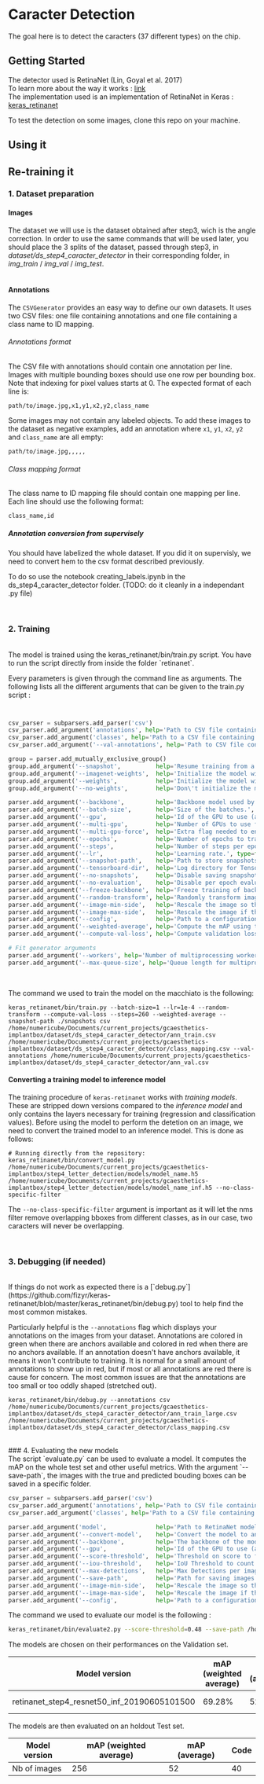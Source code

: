 # Caracter Detection

The goal here is to detect the caracters (37 different types) on the chip.

## Getting Started

The detector used is RetinaNet (Lin, Goyal et al. 2017) <br />
To learn more about the way it works : [link](https://blog.zenggyu.com/en/post/2018-12-05/retinanet-explained-and-demystified/)<br />
The implementation used is an implementation of RetinaNet in Keras : [keras_retinanet](https://github.com/fizyr/keras-retinanet)

To test the detection on some images, clone this repo on your machine.


## Using it


## Re-training it

### 1. Dataset preparation

#### Images
The dataset we will use is the dataset obtained after step3, wich is the angle correction.
In order to use the same commands that will be used later, you should place the 3 splits of the dataset, passed through step3, in *dataset/ds_step4_caracter_detector* in their corresponding folder, in *img_train* / *img_val* / *img_test*.     
<br />

#### Annotations

The `CSVGenerator` provides an easy way to define our own datasets.
It uses two CSV files: one file containing annotations and one file containing a class name to ID mapping.

###### Annotations format
The CSV file with annotations should contain one annotation per line.
Images with multiple bounding boxes should use one row per bounding box.
Note that indexing for pixel values starts at 0.
The expected format of each line is:
```
path/to/image.jpg,x1,y1,x2,y2,class_name
```

Some images may not contain any labeled objects.
To add these images to the dataset as negative examples,
add an annotation where `x1`, `y1`, `x2`, `y2` and `class_name` are all empty:
```
path/to/image.jpg,,,,,
```

###### Class mapping format
The class name to ID mapping file should contain one mapping per line.
Each line should use the following format:
```
class_name,id
```
##### Annotation conversion from supervisely
You should have labelized the whole dataset. If you did it on supervisly, we need to convert hem to the csv format described previously.

To do so use the notebook creating_labels.ipynb in the ds_step4_caracter_detector folder. (TODO: do it cleanly in a independant .py file)


<br />

### 2. Training
<br />
The model is trained using the keras_retinanet/bin/train.py script.
You have to run the script directly from inside the folder `retinanet`.

Every parameters is given through the command line as arguments. The following lists all the different arguments that can be given to the train.py script :

```python


csv_parser = subparsers.add_parser('csv')
csv_parser.add_argument('annotations', help='Path to CSV file containing annotations for training.')
csv_parser.add_argument('classes', help='Path to a CSV file containing class label mapping.')
csv_parser.add_argument('--val-annotations', help='Path to CSV file containing annotations for validation (optional).')

group = parser.add_mutually_exclusive_group()
group.add_argument('--snapshot',          help='Resume training from a snapshot.')
group.add_argument('--imagenet-weights',  help='Initialize the model with pretrained imagenet weights. This is the default behaviour.', action='store_const', const=True, default=True)
group.add_argument('--weights',           help='Initialize the model with weights from a file.')
group.add_argument('--no-weights',        help='Don\'t initialize the model with any weights.', dest='imagenet_weights', action='store_const', const=False)

parser.add_argument('--backbone',         help='Backbone model used by retinanet.', default='resnet50', type=str)
parser.add_argument('--batch-size',       help='Size of the batches.', default=1, type=int)
parser.add_argument('--gpu',              help='Id of the GPU to use (as reported by nvidia-smi).')
parser.add_argument('--multi-gpu',        help='Number of GPUs to use for parallel processing.', type=int, default=0)
parser.add_argument('--multi-gpu-force',  help='Extra flag needed to enable (experimental) multi-gpu support.', action='store_true')
parser.add_argument('--epochs',           help='Number of epochs to train.', type=int, default=50)
parser.add_argument('--steps',            help='Number of steps per epoch.', type=int, default=10000)
parser.add_argument('--lr',               help='Learning rate.', type=float, default=1e-5)
parser.add_argument('--snapshot-path',    help='Path to store snapshots of models during training (defaults to \'./snapshots\')', default='./snapshots')
parser.add_argument('--tensorboard-dir',  help='Log directory for Tensorboard output', default='./logs')
parser.add_argument('--no-snapshots',     help='Disable saving snapshots.', dest='snapshots', action='store_false')
parser.add_argument('--no-evaluation',    help='Disable per epoch evaluation.', dest='evaluation', action='store_false')
parser.add_argument('--freeze-backbone',  help='Freeze training of backbone layers.', action='store_true')
parser.add_argument('--random-transform', help='Randomly transform image and annotations.', action='store_true')
parser.add_argument('--image-min-side',   help='Rescale the image so the smallest side is min_side.', type=int, default=800)
parser.add_argument('--image-max-side',   help='Rescale the image if the largest side is larger than max_side.', type=int, default=1333)
parser.add_argument('--config',           help='Path to a configuration parameters .ini file.')
parser.add_argument('--weighted-average', help='Compute the mAP using the weighted average of precisions among classes.', action='store_true')
parser.add_argument('--compute-val-loss', help='Compute validation loss during training', dest='compute_val_loss', action='store_true')

# Fit generator arguments
parser.add_argument('--workers', help='Number of multiprocessing workers. To disable multiprocessing, set workers to 0', type=int, default=1)
parser.add_argument('--max-queue-size', help='Queue length for multiprocessing workers in fit generator.', type=int, default=10)
```

<br />

The command we used to train the model on the macchiato is the following:

```shell
keras_retinanet/bin/train.py --batch-size=1 --lr=1e-4 --random-transform --compute-val-loss --steps=260 --weighted-average --snapshot-path ./snapshots csv /home/numericube/Documents/current_projects/gcaesthetics-implantbox/dataset/ds_step4_caracter_detector/ann_train.csv /home/numericube/Documents/current_projects/gcaesthetics-implantbox/dataset/ds_step4_caracter_detector/class_mapping.csv --val-annotations /home/numericube/Documents/current_projects/gcaesthetics-implantbox/dataset/ds_step4_caracter_detector/ann_val.csv
```


#### Converting a training model to inference model
The training procedure of `keras-retinanet` works with *training models*. These are stripped down versions compared to the *inference model* and only contains the layers necessary for training (regression and classification values). Before using the model to perform the detetion on an image, we need to convert the trained model to an inference model. This is done as follows:

```shell
# Running directly from the repository:
keras_retinanet/bin/convert_model.py /home/numericube/Documents/current_projects/gcaesthetics-implantbox/step4_letter_detection/models/model_name.h5 /home/numericube/Documents/current_projects/gcaesthetics-implantbox/step4_letter_detection/models/model_name_inf.h5 --no-class-specific-filter
```
The `--no-class-specific-filter` argument is important as it will let the nms filter remove overlapping bboxes from different classes, as in our case, two caracters will never be overlapping.

<br />


### 3. Debugging (if needed)
<br />
If things do not work as expected there is a [`debug.py`](https://github.com/fizyr/keras-retinanet/blob/master/keras_retinanet/bin/debug.py) tool to help find the most common mistakes.

Particularly helpful is the `--annotations` flag which displays your annotations on the images from your dataset. Annotations are colored in green when there are anchors available and colored in red when there are no anchors available. If an annotation doesn't have anchors available, it means it won't contribute to training. It is normal for a small amount of annotations to show up in red, but if most or all annotations are red there is cause for concern. The most common issues are that the annotations are too small or too oddly shaped (stretched out).

```shell
keras_retinanet/bin/debug.py --annotations csv /home/numericube/Documents/current_projects/gcaesthetics-implantbox/dataset/ds_step4_caracter_detector/ann_train_large.csv /home/numericube/Documents/current_projects/gcaesthetics-implantbox/dataset/ds_step4_caracter_detector/class_mapping.csv
```

<br />
### 4. Evaluating the new models
<br />
The script `evaluate.py` can be used to evaluate a model.
It computes the mAP on the whole test set and other useful metrics.
With the argument `--save-path`, the images with the true and predicted bouding boxes can be saved in a specific folder.

```python
csv_parser = subparsers.add_parser('csv')
csv_parser.add_argument('annotations', help='Path to CSV file containing annotations for evaluation.')
csv_parser.add_argument('classes', help='Path to a CSV file containing class label mapping.')

parser.add_argument('model',              help='Path to RetinaNet model.')
parser.add_argument('--convert-model',    help='Convert the model to an inference model (ie. the input is a training model).', action='store_true')
parser.add_argument('--backbone',         help='The backbone of the model.', default='resnet50')
parser.add_argument('--gpu',              help='Id of the GPU to use (as reported by nvidia-smi).')
parser.add_argument('--score-threshold',  help='Threshold on score to filter detections with (defaults to 0.05).', default=0.05, type=float)
parser.add_argument('--iou-threshold',    help='IoU Threshold to count for a positive detection (defaults to 0.5).', default=0.5, type=float)
parser.add_argument('--max-detections',   help='Max Detections per image (defaults to 100).', default=100, type=int)
parser.add_argument('--save-path',        help='Path for saving images with detections (doesn\'t work for COCO).')
parser.add_argument('--image-min-side',   help='Rescale the image so the smallest side is min_side.', type=int, default=800)
parser.add_argument('--image-max-side',   help='Rescale the image if the largest side is larger than max_side.', type=int, default=1333)
parser.add_argument('--config',           help='Path to a configuration parameters .ini file (only used with --convert-model).')
```

The command we used to evaluate our model is the following :
```bash
keras_retinanet/bin/evaluate2.py --score-threshold=0.48 --save-path /home/numericube/Documents/current_projects/gcaesthetics-implantbox/step5_evaluation/test_im csv /home/numericube/Documents/current_projects/gcaesthetics-implantbox/dataset/ds_step4_caracter_detector/ann_val.csv /home/numericube/Documents/current_projects/gcaesthetics-implantbox/dataset/ds_step4_caracter_detector/class_mapping.csv /home/numericube/Documents/current_projects/gcaesthetics-implantbox/step4_letter_detection/models/model_name_inf.h5
```

The models are chosen on their performances on the Validation set.

Model version               | mAP (weighted average)   |  mAP (average) |     Nb of codes read  
------------------------------|-------------|-------------|-------------------|
retinanet_step4_resnet50_inf_20190605101500             |   69.28%         |   52     |   18 / 51  


The models are then evaluated on an holdout Test set.

Model version               | mAP (weighted average)   |  mAP (average) |     Code   
------------------------------|-------------|-------------|-------------------|
Nb of images              |   256         |   52     |   40  
